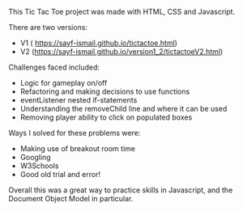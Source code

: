 This Tic Tac Toe project was made with HTML, CSS and Javascript. 

There are two versions: 
- V1 ( https://sayf-ismail.github.io/tictactoe.html)
- V2 (https://sayf-ismail.github.io/version1_2/tictactoeV2.html)

Challenges faced included:

- Logic for gameplay on/off
- Refactoring and making decisions to use functions
- eventListener nested if-statements
- Understanding the removeChild line and where it can be used
- Removing player ability to click on populated boxes

Ways I solved for these problems were:

- Making use of breakout room time 
- Googling
- W3Schools
- Good old trial and error!

Overall this was a great way to practice skills in Javascript, and the Document Object Model in particular.
